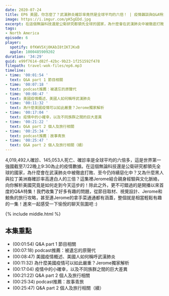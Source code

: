 ```yaml
---
date: 2020-07-24
title: EP6 美國，你怎麼了？武漢肺炎確診率竟然是全球平均的六倍！ | 疫情雜談與Q&A特集！
image: https://i.imgur.com/pK5gEDd.jpg
excerpt: 在這個無論科技還是公衛研究都領先全球的國家，為什麼會在武漢肺炎中被徹底打敗、至今仍持續惡化中？又為什麼黑人與拉丁美洲裔確診率高達白人的三倍？
tags:
- North America
episode: 6
player:
  spotify: 0fKWV5Xj0KAbI8tIKTJKxB
  apple: 1000485909202
duration: '34:29'
guid: e99f7614-d82f-42bc-9b23-1f251592f478
filepath: travel-wok-files/ep6.mp3
timeline:
- time: '00:01:54 '
  text: Q&A part 1 節目相關
- time: '00:07:18 '
  text: podcast推薦：被遺忘的原聲代
- time: '00:08:47 '
  text: 美國疫情概述、美國人如何稱呼武漢肺炎
- time: '00:11:32 '
  text: 為什麼美國疫情可以如此嚴重？Jerome獨家解析
- time: '00:17:04 '
  text: 疫情中的小確幸，以及不同族群之間的巨大差異
- time: '00:21:22 '
  text: Q&A part 2 個人及旅行相關
- time: '00:25:34 '
  text: podcast推薦：故事青旅
- time: '00:25:47 '
  text: Q&A part 2 個人及旅行相關（續）
---
```


4,019,492人確診、145,053人死亡、確診率是全球平均的六倍多，這是世界第一強國截至7/22晚上9:30為止的疫情數據。在這個無論科技還是公衛研究都領先全球的國家，為什麼會在武漢肺炎中被徹底打敗、至今仍持續惡化中？又為什麼黑人與拉丁美洲裔確診率高達白人的三倍？這集裡Jerome結合親身經驗與文化脈絡，向你解析美國究竟是如何走到今天這步的！除此之外，更不可錯過的是開播以來首度的Q&A特集！我們收集了好多有趣的問題，從節目取材、視覺設計、Jerome和鯨魚的旅行攻略，甚至連Jerome的拿手菜通通都有涵蓋，整個就是相當輕鬆有趣的一集！進來一起感受一下愉悅的聊天氛圍吧 :)

{% include middle.html %}

## 本集重點

* (00:01:54) Q&A part 1 節目相關
* (00:07:18) podcast推薦：被遺忘的原聲代
* (00:08:47) 美國疫情概述、美國人如何稱呼武漢肺炎
* (00:11:32) 為什麼美國疫情可以如此嚴重？Jerome獨家解析
* (00:17:04) 疫情中的小確幸，以及不同族群之間的巨大差異
* (00:21:22) Q&A part 2 個人及旅行相關
* (00:25:34) podcast推薦：故事青旅
* (00:25:47) Q&A part 2 個人及旅行相關（續）
